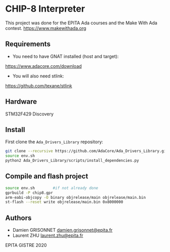 # CHIP-8 Interpreter

This project was done for the EPITA Ada courses and the Make With Ada contest.
<https://www.makewithada.org>

## Requirements

* You need to have GNAT installed (host and target):

<https://www.adacore.com/download>

* You will also need stlink:

<https://github.com/texane/stlink>

## Hardware

STM32F429 Discovery

## Install

First clone the `Ada_Drivers_Library` repository:
```bash
git clone --recursive https://github.com/AdaCore/Ada_Drivers_Library.git
source env.sh
python2 Ada_Drivers_Library/scripts/install_dependencies.py
```

## Compile and flash project

```bash
source env.sh        #if not already done
gprbuild -P chip8.gpr
arm-eabi-objcopy -O binary objrelease/main objrelease/main.bin
st-flash --reset write objrelease/main.bin 0x8000000
```

## Authors

* Damien GRISONNET       <damien.grisonnet@epita.fr>
* Laurent ZHU            <laurent.zhu@epita.fr>

EPITA GISTRE 2020
